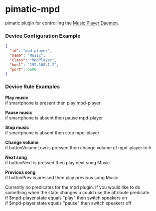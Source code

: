 pimatic-mpd
===========

pimatic plugin for controlling the [Music Player Daemon](http://www.musicpd.org/).

### Device Configuration Example

```json
{
  "id": "mpd-player",
  "name": "Music",
  "class": "MpdPlayer",
  "host": "192.168.1.2",
  "port": 6600
}
```

### Device Rule Examples

<b>Play music</b><br>
if smartphone is present then play mpd-player

<b>Pause music</b><br>
if smartphone is absent then pause mpd-player

<b>Stop music</b><br>
if smartphone is absent then stop mpd-player

<b>Change volume</b><br>
if buttonVolumeLow is pressed then change volume of mpd-player to 5

<b>Next song</b><br>
if buttonNext is pressed then play next song Music

<b>Previous song</b><br>
if buttonPrev is pressed then play previous song Music

Currently no predicates for the mpd plugin. If you would like to do something when the state changes u could use the attribute predicate.<br>
if $mpd-player.state equals \"play\" then switch speakers on <br>
if $mpd-player.state equals \"pause\" then switch speakers off <br>
